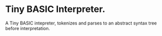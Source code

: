 Tiny BASIC Interpreter.
================

A Tiny BASIC intepreter, tokenizes and parses to an abstract syntax tree before interpretation.